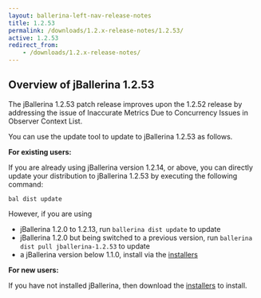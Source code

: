 ```yaml
---
layout: ballerina-left-nav-release-notes
title: 1.2.53
permalink: /downloads/1.2.x-release-notes/1.2.53/
active: 1.2.53
redirect_from:
    - /downloads/1.2.x-release-notes/
---
```


## Overview of jBallerina 1.2.53

The jBallerina 1.2.53 patch release improves upon the 1.2.52 release by addressing the issue of Inaccurate Metrics Due to Concurrency Issues in Observer Context List.

You can use the update tool to update to jBallerina 1.2.53 as follows.

**For existing users:**

If you are already using jBallerina version 1.2.14, or above, you can directly update your distribution to jBallerina 1.2.53 by executing the following command:

```
bal dist update
```

However, if you are using

- jBallerina 1.2.0 to 1.2.13, run `ballerina dist update` to update
- jBallerina 1.2.0 but being switched to a previous version, run `ballerina dist pull jballerina-1.2.53` to update
- a jBallerina version below 1.1.0, install via the [installers](https://ballerina.io/downloads/)

**For new users:**

If you have not installed jBallerina, then download the [installers](https://ballerina.io/downloads/) to install.

<style>.cGitButtonContainer, .cBallerinaTocContainer {display:none;}</style>